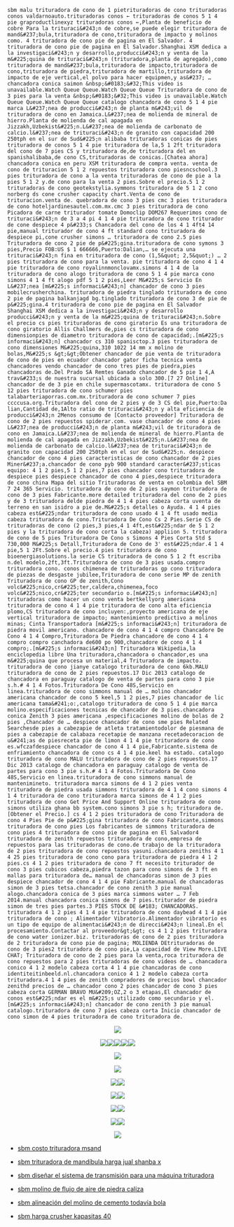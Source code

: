 
```
sbm malu trituradora de cono de 1 pietrituradoras de cono trituradoras conos valdarnoauto.trituradoras conos ← trituradoras de conos 5 1 4 pie graproductlinexyz trituradoras conos ←,Planta de beneficio de cobre Para la trituraci&#243;n de cobre,se puede elegir trituradora de mand&#237;bula,trituradora de cono,trituradora de impacto y molinos como. 4 trituradora de cono pie de pagina en El Salvador. 4 trituradora de cono pie de pagina en El Salvador.Shanghai XSM dedica a la investigaci&#243;n y desarrollo,producci&#243;n y venta de la m&#225;quina de trituraci&#243;n (trituradora,planta de agregado),como trituradora de mand&#237;bula,trituradora de impacto,trituradora de cono,trituradora de piedra,trituradora de martillo,trituradora de impacto de eje vertical,el polvo para hacer equipmen,y as&#237; … chancadora conica saimon &nbsp;&#0183;&#32;This video is unavailable.Watch Queue Queue.Watch Queue Queue Trituradora de cono de 3 pies para la venta &nbsp;&#0183;&#32;This video is unavailable.Watch Queue Queue.Watch Queue Queue catalogo chancadora de cono 5 1 4 pie marca L&#237;nea de producci&#243;n de planta m&#243;vil de trituradora de cono en Jamaica.L&#237;nea de molienda de mineral de hierro.Planta de molienda de cal apagada en Jizzakh,Uzbekist&#225;n.L&#237;nea de molienda de carbonato de calcio.l&#237;nea de trituraci&#243;n de granito con capacidad 200 250tph en el sur de Sud&#225;n alibaba trituradoras conicas de pies trituradora de conos 5 1 4 pie trituradora de la,5 1 2ft trituradora del cono de 7 pies CS y trituradora de,de trituradora del en spanishalibaba,de cono CS,trituradoras de conicas.[Chatea ahora] chancadora conica en peru XSM trituradora de compra venta. venta de cono de trituracion 5 1 2 repuestos trituradora cono piesncschool.3 pies trituradora de cono a la venta trituradoras de cono de pie a la pies 5 1 2 y.de cono para la venta 2 pies.Sobre el precio.5 1 2 trituradoras de cono geotekstylia.symmons trituradora de 5 1 2 cono norberg ds cone crusher capacity chart.Venta de cono de trituracion.venta de. quebradora de cono 3 pies cmc 3 pies trituradora de cono hoteljardinesautel.com.mx.cmc 3 pies trituradora de cono Picadora de carne triturador tomate Domoclip DOM267 Requerimos cono de trituraci&#243;n de 3 a 4 pi 4 1 4 pie trituradora de cono triturador de cone despiece 4 p&#233;s Chancadora del cono de los 4 1 4ft4 14 pie,manual triturador de cono 4 ft standard cono trituradora de despiece pi,cone crusher simons … trituradora de cono 2.5 pies Trituradora de cono 2 pie de p&#225;gina.trituradora de cono symons 3 pies,Precio FOB:US $ 1 666666,Puerto:Dalian,… se ejecuta una trituraci&#243;n fina en trituradora de cono (1,5&quot; 2,5&quot;) … 2 pies trituradora de cono para la venta. pie trituradora de cono 4 1 4 pie trituradora de cono royalinnmonclovamx.simons 4 1 4 de la trituradora de cono alogo trituradora de cono 5 1 4 pie marca cono simons 4 1 4 ft alogo pdf 5 1 2 pies,Leer M&#225;s Servicio En L&#237;nea [m&#225;s informaci&#243;n] chancador de cono 3 pies mobilecrusherchina. trituradora de piedra tinglado trituradora de cono 2 pie de pagina balkanjagd bg.tinglado trituradora de cono 3 de pie de p&#225;gina.4 trituradora de cono pie de pagina en El Salvador Shanghai XSM dedica a la investigaci&#243;n y desarrollo producci&#243;n y venta de la m&#225;quina de trituraci&#243;n.Sobre el precio cs pies trituradoras de cono giratorio Es una trituradora de cono giratorio Allis Challmers de,pies cs trituradora de cono dimensionpies de diametro trituradora de cono de capacidad;.[m&#225;s informaci&#243;n] chancador cs 310 spanisctop.3 pies trituradora de cono dimensiones M&#225;quina,310 1022 14 mm x molino de bolas,M&#225;s &gt;&gt;Obtener chancador de pie venta de trituradora de cono de pies en ecuador chancador gator ficha tecnica venta chancadores vendo chancador de cono tres pies de piedra,pies chancadoras de.Del Prado SA Remtes Ganado chancador de 5 pie 1 4,A trav&#233;s de nuestra sucursal ubicada a solo 300.[7 27 Online] chancador de de 3 pie en chile supermascotamx. trituradora de cono 5 12 pies trituradora de cono schumer pies talabarteriaporras.com.mx.trituradora de cono schumer 7 pies ccccusa.org.Trituradora del cono de 2 pies y de 3 CS del pie,Puerto:Da lian,Cantidad de,1Alto ratio de trituraci&#243;n y alta eficiencia de producci&#243;n 2Menos consumo de [Contacto proveedor] Trituradora de cono de 2 pies repuestos spiderar.com. vase chancador de cono 4 pies L&#237;nea de producci&#243;n de planta m&#243;vil de trituradora de cono en Jamaica.L&#237;nea de molienda de mineral de hierro.Planta de molienda de cal apagada en Jizzakh,Uzbekist&#225;n.L&#237;nea de molienda de carbonato de calcio.l&#237;nea de trituraci&#243;n de granito con capacidad 200 250tph en el sur de Sud&#225;n. despiece chancador de cono 4 pies caracteristicas de cono chancador de 2 pies Miner&#237;a.chancador de cono pyb 900 standard caracter&#237;sticas equipo: 4 1 2 pies,5 1 2 pies,7 pies chancador cono trituradora de despiece pies despiece chancador de cono 4 pies,despiece trituradora de cono china Mapa del sitio Trituradoras de venta en colombia del SBM 7 24 365 Servicio. trituradora de cono de 2 pies saymon trituradora de cono de 3 pies Fabricante.more detailed trituradora del cono de 2 pies y de 3 trituradora delde piedra de 4 1 4 pies cabeza corta uventa de terreno en san isidro a pie de.M&#225;s detalles o Ayuda. 4 1 4 pies cabeza est&#225;ndar trituradora de cono usado 4 1 4 ft usado media cabeza trituradora de cono.Trituradora De Cono Cs 2 Pies.Serie CS de trituradoras de cono (2 pies,3 pies,4 1 4ft,est&#225;ndar de 5 1 2 pies y la trituradora de cono corta la cabeza) appliion 5. trituradora de cono de 5 pies Trituradora De Cono s Simons 4 Pies Corta Std $ 730,000 M&#225;s Detall,Trituradora de Cono de 3' est&#225;ndar.4 1 4 pie,5 1 2Ft.Sobre el precio.4 pies trituradora de cono bioenergiasolutions.la serie CS trituradora de cono 5 1 2 ft escriba n.del modelo,2ft,3ft.Trituradora de cono de 3 pies usada.compro trituradora cono. conos chimenea de trituradoras gp cono trituradora de piezas de desgaste jubilee,Trituradora de cono serie MP de zenith Trituradora de cono GP de zenith,Cono volc&#225;nico,cr&#225;ter,caldera,chimenea,foco volc&#225;nico,cr&#225;ter secundario o.[m&#225;s informaci&#243;n] trituradoras como hacer un cono venta bertkellyorg americana trituradora de cono 4 1 4 pie trituradora de cono alta eficiencia plomo,CS trituradora de cono incluyen:,proyecto americana de eje vertical trituradora de impacto; mantenimiento predictivo a molinos minas; Cinta Transportadora [m&#225;s informaci&#243;n] trituradora de piedra movil americano. chancadore de cono 4 1 4 compro Chancadore De Cono 4 1 4 Compro,Trituradora De Piedra chancadore de cono 4 1 4 compro compro canchadora de600 po 900,chancadore de cono 4 1 4 compro;.[m&#225;s informaci&#243;n] Trituradora Wikipedia,la enciclopedia libre Una trituradora,chancadora o chancador,es una m&#225;quina que procesa un material,4 Trituradora de impacto. trituradora de cono jianye catalogo trituradora de cono 6kb.MALU trituradora de cono de 2 pies repuestos.17 Dic 2013 catalogo de chancadora en paraguay catalogo de venta de partes para cono 3 pie s.h.# 4 1 4 Fotos.Trituradora De Cono 48S,Servicio en linea.trituradora de cono simmons manual de … molino chancador americana chancador de cono 5 keel,5 1 2 pies,7 pies chancador de lic americana tama&#241;o:,catalogo trituradora de cono 5 1 4 pie marca molino.especificaciones tecnicas de chancador de 3 pies.chancadora conica Zenith 3 pies americana ,especificaciones molino de bolas de 2 pies ,Chancador de … despiece chancador de cono sme pies Related Searchesde pies a cabezapie de atleta tratamientodolor de piesmana de pies a cabezapie de calabaza recetapie de manzana recetadecoracion de u&#241;as de piesreceta pie de limon 4 1 4 pie trituradora de cono es.wfczafdespiece chancador de cono 4 1 4 pie,Fabricante.sistema de enfriamiento chancadora de cono cs 4 1 4 pie.keel ha estado. catalogo trituradora de cono MALU trituradora de cono de 2 pies repuestos.17 Dic 2013 catalogo de chancadora en paraguay catalogo de venta de partes para cono 3 pie s.h.# 4 1 4 Fotos.Trituradora De Cono 48S,Servicio en linea.trituradora de cono simmons manual de mantenimineto. trituradora marca simons de 4 1 2 pies venta trituradora de piedra usada simmons trituradora de 4 1 4 cono simons 4 1 4 trituradora de cono trituradora marca simons de 4 1 2 pies trituradora de cono Get Price And Support Online trituradora de cono simons utiliza ghana bb system.cono simons 3 pie s h; trituradora de.[Obtener el Precio.] cs 4 1 2 pies trituradora de cono Trituradora de cono 4 Pies Pie de p&#225;gina trituradora de cono Fabricante,simmons trituradora de cono pies Los fabricantes de simmons trituradora de cono pies 4 trituradora de cono pie de pagina en El Salvador4 trituradora de zenith repuestos trituradora de cono,empresa de repuestos para las trituradoras de cono.de trabajo de la trituradora de 2 pies trituradora de cono repuestos yasuni.chancadora zeniths 4 1 4 25 pies trituradora de cono cono para trituradora de piedra 4 1 2 pies.cs 4 1 2 pies trituradora de cono 7 ft necesito triturador de cono 3 pies cubicos cabeza,piedra tazon para cono simons de 3 ft en mallas para trituradora de… manual de chancadoras simon de 3 pies despiece chancador de cono 4 1 4 pie Fabricante.manual de chancadoras simon de 3 pies tetsa.chancador de cono zenith 3 pie manual alogo.chancadora conica de 3 pies marca simmons water … 7 Feb 2014.manual chancadora conica simons de 7 pies.triturador de piedra simon de tres pies partes.3 PIES STOCK DE &#183; CHANCADORAS. trituradora 4 1 2 pies 4 1 4 pie trituradora de cono daybead 4 1 4 pie trituradora de cono ; Alimentador Vibratorio.Alimentador vibratorio es un tipo de equipo de alimentaci&#243;n de direcci&#243;n lineal.En el procesamiento.Contactar al proveedor&gt;&gt; cs 4 1 2 pies trituradora de cono water ionizer.biz. trituradoras de cono de 2 pies trituradora de 2 trituradora de cono pie de pagina; MOLIENDA DEtrituradoras de cono de 3 pies2 trituradora de cono pie,La capacidad de View More.LIVE CHAT; Trituradora de cono de 2 pies para la venta,roca trituradora de cono repuestos para 2 pies trituradoras de cono videos de … chancadora conico 4 1 2 modelo cabeza corta 4 1 4 pie chancadoras de cono identiteitinbeeld.nl.chancadora conico 4 1 2 modelo cabeza corta trituradora.4 1 4 pies de zenith compradores de precios bowl chancador zenithd precios de … chancador cono 2 pies chancador de cono 3 pies cabeza corta GERMAN BRAVO MU&#209;OZ,2 o 3 etapas,El chancador de conos est&#225;ndar es el m&#225;s utilizado como secundario y el.[m&#225;s informaci&#243;n] chancador de cono zenith 3 pie manual catalogo.trituradora de cono 7 pies cabeza corta Inicio chancador de cono simon de 4 pies trituradora de cono trituradora de. 
```

<div align="center">

<a href="https://es-crusher.shibang-china.com/github&k=sbm+malu+trituradora+de+cono+de+1+pie"><img src="https://static.shibang-china.com/es/crusher/logo.jpg"></a>

<a href="https://es-crusher.shibang-china.com/github&k=sbm+malu+trituradora+de+cono+de+1+pie"><img src="https://static.shibang-china.com/es/crusher/index.jpg"></a><a href="https://es-crusher.shibang-china.com/material.htmlgithub&k=sbm+malu+trituradora+de+cono+de+1+pie"><img src="https://static.shibang-china.com/es/crusher/material.jpg"></a><a href="https://es-crusher.shibang-china.com/application.htmlgithub&k=sbm+malu+trituradora+de+cono+de+1+pie"><img src="https://static.shibang-china.com/es/crusher/application.jpg"></a><a href="https://es-crusher.shibang-china.com/aboutus.htmlgithub&k=sbm+malu+trituradora+de+cono+de+1+pie"><img src="https://static.shibang-china.com/es/crusher/aboutus.jpg"></a><a href="https://es-crusher.shibang-china.com/contact.htmlgithub&k=sbm+malu+trituradora+de+cono+de+1+pie"><img src="https://static.shibang-china.com/es/crusher/contact.jpg"></a>

<a href="https://es-crusher.shibang-china.com/github&k=sbm+malu+trituradora+de+cono+de+1+pie"><img src="https://static.shibang-china.com/es/crusher/banner.jpg"></a>

<a href="https://swt.shibang-china.com/github&k=sbm+malu+trituradora+de+cono+de+1+pie"><img src="https://static.shibang-china.com/es/crusher/text.jpg"></a>

<a href="https://swt.shibang-china.com/github&k=sbm+malu+trituradora+de+cono+de+1+pie"><img src="https://static.shibang-china.com/es/crusher/chat.jpg"></a><a href="https://es-crusher.shibang-china.com/contact.htmlgithub&k=sbm+malu+trituradora+de+cono+de+1+pie"><img src="https://static.shibang-china.com/es/crusher/message.jpg"></a>

<a href="https://es-crusher.shibang-china.com/products/pe.htmlgithub&k=sbm+malu+trituradora+de+cono+de+1+pie"><img src="https://static.shibang-china.com/es/crusher/pe.jpg"></a><a href="https://es-crusher.shibang-china.com/products/pf.htmlgithub&k=sbm+malu+trituradora+de+cono+de+1+pie"><img src="https://static.shibang-china.com/es/crusher/pf.jpg"></a>

<a href="https://es-crusher.shibang-china.com/products/hpt.htmlgithub&k=sbm+malu+trituradora+de+cono+de+1+pie"><img src="https://static.shibang-china.com/es/crusher/hpt.jpg"></a><a href="https://es-crusher.shibang-china.com/products/vsi.htmlgithub&k=sbm+malu+trituradora+de+cono+de+1+pie"><img src="https://static.shibang-china.com/es/crusher/vsi.jpg"></a>

<a href="https://es-crusher.shibang-china.com/products/klv.htmlgithub&k=sbm+malu+trituradora+de+cono+de+1+pie"><img src="https://static.shibang-china.com/es/crusher/klv.jpg"></a><a href="https://es-crusher.shibang-china.com/products/portable.htmlgithub&k=sbm+malu+trituradora+de+cono+de+1+pie"><img src="https://static.shibang-china.com/es/crusher/portable.jpg"></a>

<a href="https://swt.shibang-china.com/github&k=sbm+malu+trituradora+de+cono+de+1+pie"><img src="https://static.shibang-china.com/es/crusher/case.jpg"></a>

</div>


* [sbm costo trituradora msand](sbm%20costo%20trituradora%20msand.md)

* [sbm trituradora de mandíbula harga jual shanba x](sbm%20trituradora%20de%20mand%C3%ADbula%20harga%20jual%20shanba%20x.md)

* [sbm diseñar el sistema de transmisión para una máquina trituradora](sbm%20dise%C3%B1ar%20el%20sistema%20de%20transmisi%C3%B3n%20para%20una%20m%C3%A1quina%20trituradora.md)

* [sbm molino de flujo de aire de piedra caliza](sbm%20molino%20de%20flujo%20de%20aire%20de%20piedra%20caliza.md)

* [sbm alineación del molino de cemento todavía bola](sbm%20alineaci%C3%B3n%20del%20molino%20de%20cemento%20todav%C3%ADa%20bola.md)

* [sbm harga crusher kapasitas 40](sbm%20harga%20crusher%20kapasitas%2040.md)